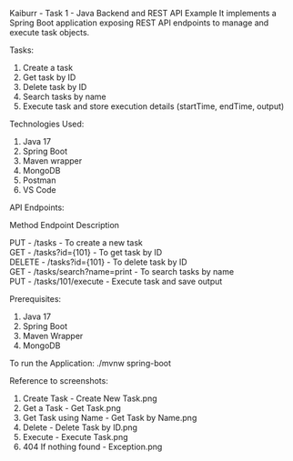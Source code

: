 Kaiburr - Task 1 - Java Backend and REST API Example
It implements a Spring Boot application exposing REST API endpoints to manage and execute task objects.

Tasks:
1. Create a task
2. Get task by ID
3. Delete task by ID
4. Search tasks by name
5. Execute task and store execution details (startTime, endTime, output)

Technologies Used:
1. Java 17
2. Spring Boot
3. Maven wrapper
4. MongoDB
5. Postman
6. VS Code

API Endpoints:

Method         Endpoint                     Description                        

PUT     -  /tasks                     -  To create a new task                  
GET     -  /tasks?id={101}            -  To get task by ID                     
DELETE  -  /tasks?id={101}            -  To delete task by ID                  
GET     -  /tasks/search?name=print   -  To search tasks by name      
PUT     -  /tasks/101/execute         -  Execute task and save output       


Prerequisites:
1. Java 17
2. Spring Boot
3. Maven Wrapper
4. MongoDB


To run the Application:
./mvnw spring-boot

Reference to screenshots:

1. Create Task - Create New Task.png 
2. Get a Task - Get Task.png
3. Get Task using Name - Get Task by Name.png
4. Delete - Delete Task by ID.png
5. Execute - Execute Task.png
6. 404 If nothing found - Exception.png

